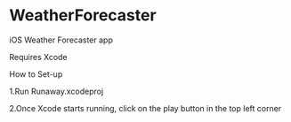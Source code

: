 # WeatherForecaster
iOS Weather Forecaster app

Requires Xcode

How to Set-up

1.Run Runaway.xcodeproj

2.Once Xcode starts running, click on the play button in the top left corner 
